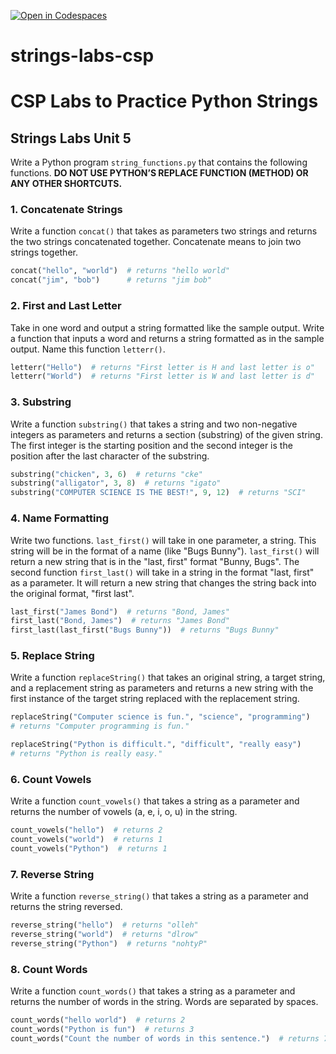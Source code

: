[![Open in Codespaces](https://classroom.github.com/assets/launch-codespace-2972f46106e565e64193e422d61a12cf1da4916b45550586e14ef0a7c637dd04.svg)](https://classroom.github.com/open-in-codespaces?assignment_repo_id=17071059)
# strings-labs-csp
# CSP Labs to Practice Python Strings

## Strings Labs Unit 5

Write a Python program `string_functions.py` that contains the following functions. **DO NOT USE PYTHON’S REPLACE FUNCTION (METHOD) OR ANY OTHER SHORTCUTS.**

### 1. Concatenate Strings

Write a function `concat()` that takes as parameters two strings and returns the two strings concatenated together. Concatenate means to join two strings together.

```python
concat("hello", "world")  # returns "hello world"
concat("jim", "bob")      # returns "jim bob"
```

### 2. First and Last Letter

Take in one word and output a string formatted like the sample output. Write a function that inputs a word and returns a string formatted as in the sample output. Name this function `letterr()`.

```python
letterr("Hello")  # returns "First letter is H and last letter is o"
letterr("World")  # returns "First letter is W and last letter is d"
```

### 3. Substring

Write a function `substring()` that takes a string and two non-negative integers as parameters and returns a section (substring) of the given string. The first integer is the starting position and the second integer is the position after the last character of the substring.

```python
substring("chicken", 3, 6)  # returns "cke"
substring("alligator", 3, 8)  # returns "igato"
substring("COMPUTER SCIENCE IS THE BEST!", 9, 12)  # returns "SCI"
```

### 4. Name Formatting

Write two functions. `last_first()` will take in one parameter, a string. This string will be in the format of a name (like "Bugs Bunny"). `last_first()` will return a new string that is in the "last, first" format "Bunny, Bugs". The second function `first_last()` will take in a string in the format "last, first" as a parameter. It will return a new string that changes the string back into the original format, "first last".

```python
last_first("James Bond")  # returns "Bond, James"
first_last("Bond, James")  # returns "James Bond"
first_last(last_first("Bugs Bunny"))  # returns "Bugs Bunny"
```

### 5. Replace String

Write a function `replaceString()` that takes an original string, a target string, and a replacement string as parameters and returns a new string with the first instance of the target string replaced with the replacement string.

```python
replaceString("Computer science is fun.", "science", "programming")
# returns "Computer programming is fun."

replaceString("Python is difficult.", "difficult", "really easy")
# returns "Python is really easy."
```
### 6. Count Vowels

Write a function `count_vowels()` that takes a string as a parameter and returns the number of vowels (a, e, i, o, u) in the string.

```python
count_vowels("hello")  # returns 2
count_vowels("world")  # returns 1
count_vowels("Python")  # returns 1
```

### 7. Reverse String

Write a function `reverse_string()` that takes a string as a parameter and returns the string reversed.

```python
reverse_string("hello")  # returns "olleh"
reverse_string("world")  # returns "dlrow"
reverse_string("Python")  # returns "nohtyP"
```

### 8. Count Words

Write a function `count_words()` that takes a string as a parameter and returns the number of words in the string. Words are separated by spaces.

```python
count_words("hello world")  # returns 2
count_words("Python is fun")  # returns 3
count_words("Count the number of words in this sentence.")  # returns 7
```


